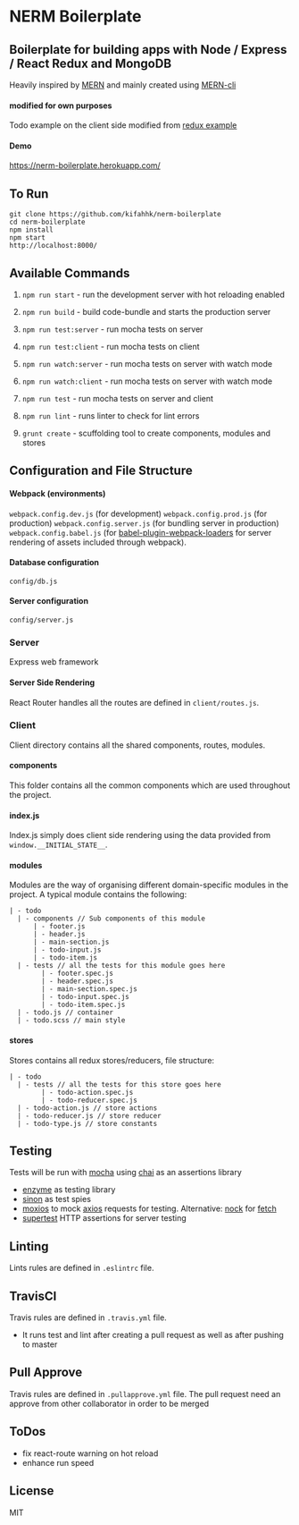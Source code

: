 # NERM Boilerplate

## Boilerplate for building apps with Node / Express / React Redux and MongoDB

Heavily inspired by [MERN](https://mern.io) and mainly created using [MERN-cli](https://github.com/Hashnode/mern-cli)
#### modified for own purposes

Todo example on the client side modified from [redux example](https://github.com/reactjs/redux/tree/master/examples/todomvc)

#### Demo
https://nerm-boilerplate.herokuapp.com/

## To Run
```
git clone https://github.com/kifahhk/nerm-boilerplate
cd nerm-boilerplate
npm install
npm start
http://localhost:8000/
```

## Available Commands

1. `npm run start` - run the development server with hot reloading enabled

2. `npm run build` - build code-bundle and starts the production server

3. `npm run test:server` - run mocha tests on server

4. `npm run test:client` - run mocha tests on client

5. `npm run watch:server` - run mocha tests on server with watch mode

6. `npm run watch:client` - run mocha tests on server with watch mode

7. `npm run test` - run mocha tests on server and client

8. `npm run lint` - runs linter to check for lint errors

9. `grunt create` - scuffolding tool to create components, modules and stores


## Configuration and File Structure

#### Webpack (environments)
`webpack.config.dev.js` (for development)
`webpack.config.prod.js` (for production)
`webpack.config.server.js` (for bundling server in production)
`webpack.config.babel.js` (for [babel-plugin-webpack-loaders](https://github.com/istarkov/babel-plugin-webpack-loaders) for server rendering of assets included through webpack).

#### Database configuration
`config/db.js`

#### Server configuration
`config/server.js`

### Server

Express web framework

#### Server Side Rendering

React Router handles all the routes are defined in `client/routes.js`.

### Client

Client directory contains all the shared components, routes, modules.

#### components
This folder contains all the common components which are used throughout the project.

#### index.js
Index.js simply does client side rendering using the data provided from `window.__INITIAL_STATE__`.

#### modules
Modules are the way of organising different domain-specific modules in the project.
A typical module contains the following:

```
| - todo
  | - components // Sub components of this module
      | - footer.js
      | - header.js
      | - main-section.js
      | - todo-input.js
      | - todo-item.js
  | - tests // all the tests for this module goes here
        | - footer.spec.js
        | - header.spec.js
        | - main-section.spec.js
        | - todo-input.spec.js
        | - todo-item.spec.js
  | - todo.js // container
  | - todo.scss // main style
```

#### stores
Stores contains all redux stores/reducers, file structure:

```
| - todo
  | - tests // all the tests for this store goes here
        | - todo-action.spec.js
        | - todo-reducer.spec.js
  | - todo-action.js // store actions
  | - todo-reducer.js // store reducer
  | - todo-type.js // store constants
```

## Testing
Tests will be run with [mocha](https://github.com/mochajs/mocha)
using [chai](https://github.com/chaijs/chai) as an assertions library
 - [enzyme](https://github.com/airbnb/enzyme) as testing library
 - [sinon](https://github.com/sinonjs/sinon) as test spies
 - [moxios](https://github.com/mzabriskie/moxios) to mock [axios](https://github.com/mzabriskie/axios) requests for testing.
 Alternative: [nock](https://github.com/node-nock/nock) for [fetch](https://github.github.io/fetch/)
 - [supertest](https://github.com/visionmedia/supertest) HTTP assertions for server testing

## Linting
Lints rules are defined in `.eslintrc` file.

## TravisCI
Travis rules are defined in `.travis.yml` file.
- It runs test and lint after creating a pull request as well as after pushing to master

## Pull Approve
Travis rules are defined in `.pullapprove.yml` file.
The pull request need an approve from other collaborator in order to be merged

## ToDos
- fix react-route warning on hot reload
- enhance run speed

## License
MIT
